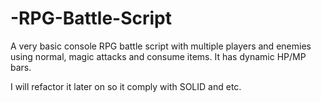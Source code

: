 ﻿# -RPG-Battle-Script
A very basic console RPG battle script with multiple players and enemies using normal, magic attacks and consume items. It has dynamic HP/MP bars.

I will refactor it later on so it comply with SOLID and etc.
